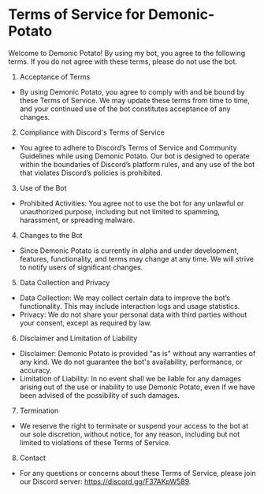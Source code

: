 # Terms of Service for Demonic-Potato
Welcome to Demonic Potato! By using my bot, you agree to the following terms. If you do not agree with these terms, please do not use the bot.

1. Acceptance of Terms
- By using Demonic Potato, you agree to comply with and be bound by these Terms of Service. We may update these terms from time to time, and your continued use of the bot constitutes acceptance of any changes.

2. Compliance with Discord's Terms of Service
- You agree to adhere to Discord’s Terms of Service and Community Guidelines while using Demonic Potato. Our bot is designed to operate within the boundaries of Discord’s platform rules, and any use of the bot that violates Discord’s policies is prohibited.

3. Use of the Bot
- Prohibited Activities: You agree not to use the bot for any unlawful or unauthorized purpose, including but not limited to spamming, harassment, or spreading malware.
4. Changes to the Bot
- Since Demonic Potato is currently in alpha and under development, features, functionality, and terms may change at any time. We will strive to notify users of significant changes.

5. Data Collection and Privacy
- Data Collection: We may collect certain data to improve the bot’s functionality. This may include interaction logs and usage statistics.
- Privacy: We do not share your personal data with third parties without your consent, except as required by law.
6. Disclaimer and Limitation of Liability
- Disclaimer: Demonic Potato is provided "as is" without any warranties of any kind. We do not guarantee the bot's availability, performance, or accuracy.
- Limitation of Liability: In no event shall we be liable for any damages arising out of the use or inability to use Demonic Potato, even if we have been advised of the possibility of such damages.
7. Termination
- We reserve the right to terminate or suspend your access to the bot at our sole discretion, without notice, for any reason, including but not limited to violations of these Terms of Service.

8. Contact
- For any questions or concerns about these Terms of Service, please join our Discord server: https://discord.gg/F37AKpW589.
